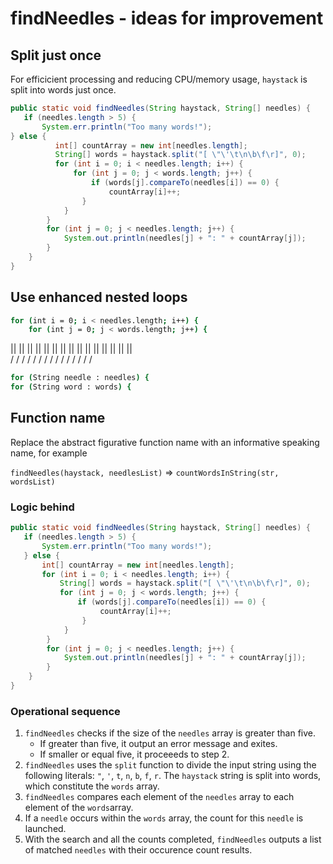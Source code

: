 # findNeedles - ideas for improvement

## Split just once

For efficicient processing and reducing CPU/memory usage, `haystack` is split into words just once.

```java
public static void findNeedles(String haystack, String[] needles) {
   if (needles.length > 5) {
       System.err.println("Too many words!");
} else {
          int[] countArray = new int[needles.length];
          String[] words = haystack.split("[ \"\'\t\n\b\f\r]", 0);
          for (int i = 0; i < needles.length; i++) {
              for (int j = 0; j < words.length; j++) {
                  if (words[j].compareTo(needles[i]) == 0) {
                      countArray[i]++;
                }
            }
        }
        for (int j = 0; j < needles.length; j++) {
            System.out.println(needles[j] + ": " + countArray[j]);
        }
    }
}
```

## Use enhanced nested loops

```bash
for (int i = 0; i < needles.length; i++) {
    for (int j = 0; j < words.length; j++) {
```

 || || || || || || || || || || || || || || ||<br>
 \/ \/ \/ \/ \/ \/ \/ \/ \/ \/ \/ \/ \/ \/ \/
 
```bash
for (String needle : needles) {
for (String word : words) {
```

## Function name

Replace the abstract figurative function name with an informative speaking name, for example

`findNeedles(haystack, needlesList)` => `countWordsInString(str, wordsList)`

### Logic behind

```java
public static void findNeedles(String haystack, String[] needles) {
   if (needles.length > 5) {
       System.err.println("Too many words!");
   } else {
       int[] countArray = new int[needles.length];
       for (int i = 0; i < needles.length; i++) {
           String[] words = haystack.split("[ \"\'\t\n\b\f\r]", 0);
           for (int j = 0; j < words.length; j++) {
               if (words[j].compareTo(needles[i]) == 0) {
                    countArray[i]++;
                }
            }
        }
        for (int j = 0; j < needles.length; j++) {
            System.out.println(needles[j] + ": " + countArray[j]);
        }
    }
}
```

### Operational sequence

1. `findNeedles` checks if the size of the `needles` array is greater than five.
   * If greater than five, it output an error message and exites.
   * If smaller or equal five, it proceeeds to step 2.
2. `findNeedles` uses the `split` function to divide the input string using the following literals: `"`, `'`, `t`, `n`, `b`, `f`, `r`. The `haystack` string is split into words, which constitute the `words` array.
3. `findNeedles` compares each element of the `needles` array to each element of the `words`array.
4. If a `needle` occurs within the `words` array, the count for this `needle` is launched.
5. With the search and all the counts completed, `findNeedles` outputs a list of matched `needles` with their occurence count results.
